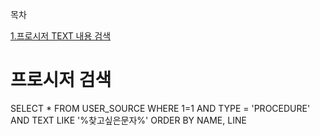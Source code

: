 목차

[1.프로시저 TEXT 내용 검색](#프로시저-검색)


# 프로시저 검색

SELECT * 
FROM USER_SOURCE
WHERE 1=1
AND TYPE = 'PROCEDURE'
AND TEXT LIKE '%찾고싶은문자%'
ORDER BY NAME, LINE
